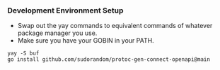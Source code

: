 ### Development Environment Setup

- Swap out the yay commands to equivalent commands of whatever package manager you use.
- Make sure you have your GOBIN in your PATH.

```
yay -S buf
go install github.com/sudorandom/protoc-gen-connect-openapi@main
```